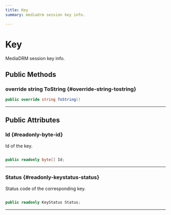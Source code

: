 ```yaml
---
title: Key
summary: mediadrm session key info. 

---
```


# Key




MediaDRM session key info.   





## Public Methods

### override string ToString {#override-string-tostring}

```csharp
public override string ToString()
```






-----------

## Public Attributes

### Id {#readonly-byte-id}

Id of the key. 

```csharp

public readonly byte[] Id;

```






-----------

### Status {#readonly-keystatus-status}

Status code of the corresponding key. 

```csharp

public readonly KeyStatus Status;

```






-----------


